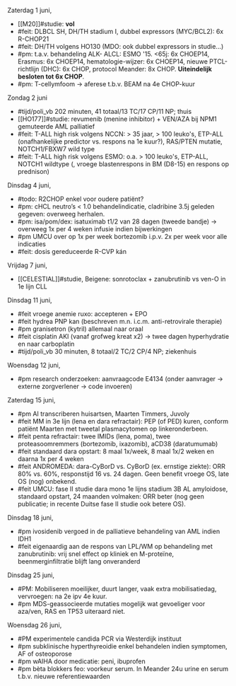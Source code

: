 
Zaterdag 1 juni,
- [[M20]]#studie: **vol**
- #feit: DLBCL SH, DH/TH stadium I, dubbel expressors (MYC/BCL2): 6x R-CHOP21
- #feit: DH/TH volgens HO130 (MDO: ook dubbel expressors in studie...)
- #pm: t.a.v. behandeling ALK- ALCL: ESMO '15. <65j: 6x CHOEP14, Erasmus: 6x CHOEP14, hematologie-wijzer: 6x CHOEP14, nieuwe PTCL-richtlijn (DHC): 6x CHOP, protocol Meander: 8x CHOP. **Uiteindelijk besloten tot 6x CHOP**.
- #pm: T-cellymfoom → aferese t.b.v. BEAM na 4e CHOP-kuur

Zondag 2 juni
- #tijd/poli_vb 202 minuten, 41 totaal/13 TC/17 CP/11 NP; thuis
- [[HO177]]#studie: revumenib (menine inhibitor) + VEN/AZA bij NPM1 gemuteerde AML palliatief
- #feit: T-ALL high risk volgens NCCN: > 35 jaar, > 100 leuko's, ETP-ALL (onafhankelijke predictor vs. respons na 1e kuur?), RAS/PTEN mutatie, NOTCH1/FBXW7 wild type
- #feit: T-ALL high risk volgens ESMO: o.a. > 100 leuko's, ETP-ALL, NOTCH1 wildtype (, vroege blastenrespons in BM (D8-15) en respons op prednison)

Dinsdag 4 juni,
- #todo: R2CHOP enkel voor oudere patiënt?
- #pm: cHCL neutro’s < 1.0 behandelindicatie, cladribine 3.5j geleden gegeven: overweeg herhalen.
- #pm: isa/pom/dex: isatuximab t1/2 van 28 dagen (tweede bandje) → overweeg 1x per 4 weken infusie indien bijwerkingen
- #pm UMCU over op 1x per week bortezomib i.p.v. 2x per week voor alle indicaties
- #feit: dosis gereduceerde R-CVP kán

Vrijdag 7 juni,
- [[CELESTIAL]]#studie, Beigene: sonrotoclax + zanubrutinib vs ven-O in 1e lijn CLL

Dinsdag 11 juni,
- #feit vroege anemie ruxo: accepteren + EPO
- #feit hydrea PNP kan (beschreven m.n. i.c.m. anti-retrovirale therapie)
- #pm granisetron (kytril) allemaal naar oraal
- #feit cisplatin AKI (vanaf grofweg kreat x2) → twee dagen hyperhydratie en naar carboplatin
- #tijd/poli_vb 30 minuten, 8 totaal/2 TC/2 CP/4 NP; ziekenhuis

Woensdag 12 juni,
- #pm research onderzoeken: aanvraagcode E4134 (onder aanvrager → externe zorgverlener → code invoeren)

Zaterdag 15 juni,
 - #pm AI transcriberen huisartsen, Maarten Timmers, Juvoly
 - #feit MM in 3e lijn (lena en dara refractair): PEP (of PED) kuren, conform patiënt Maarten met tweetal plasmacytomen op linkeronderbeen.
 - #feit penta refractair: twee IMIDs (lena, poma), twee proteasoomremmers (bortezomib, ixazomib), aCD38 (daratumumab)
 - #feit standaard dara opstart: 8 maal 1x/week, 8 maal 1x/2 weken en daarna 1x per 4 weken
 - #feit ANDROMEDA: dara-CyBorD vs. CyBorD (ex. ernstige ziekte): ORR 80% vs. 60%, responstijd 16 vs. 24 dagen. Geen benefit vroege OS, late OS (nog) onbekend. 
 - #feit UMCU: fase II studie dara mono 1e lijns stadium 3B AL amyloidose, standaard opstart, 24 maanden volmaken: ORR beter (nog geen publicatie; in recente Duitse fase II studie ook betere OS).

Dinsdag 18 juni,
- #pm ivosidenib vergoed in de palliatieve behandeling van AML indien IDH1
- #feit eigenaardig aan de respons van LPL/WM op behandeling met zanubrutinib: vrij snel effect op kliniek en M-proteïne, beenmerginfiltratie blijft lang onveranderd

Dinsdag 25 juni,
- #PM: Mobiliseren moeilijker, duurt langer, vaak extra mobilisatiedag, vervroegen: na 2e ipv 4e kuur.
- #pm MDS-geassocieerde mutaties mogelijk wat gevoeliger voor aza/ven, RAS en TP53 uiteraard niet.

Woensdag 26 juni,
- #PM experimentele candida PCR via Westerdijk instituut
- #pm subklinische hyperthyreoidie enkel behandelen indien symptomen, AF of osteoporose
- #pm wAIHA door medicatie: peni, ibuprofen
- #pm bèta blokkers feo: voorkeur serum. In Meander 24u urine en serum t.b.v. nieuwe referentiewaarden


